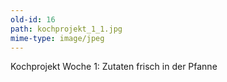 ```yaml
---
old-id: 16
path: kochprojekt_1_1.jpg
mime-type: image/jpeg
---
```

Kochprojekt Woche 1: Zutaten frisch in der Pfanne
